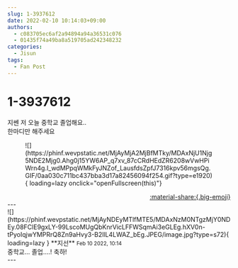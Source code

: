 ```yaml
---
slug: 1-3937612
date: 2022-02-10 10:14:03+09:00
authors:
  - c083705ec6af2a94894a94a36531c076
  - 01435f74a49ba8a519705ad242348232
categories:
  - Jisun
tags:
  - Fan Post
---
```


# 1-3937612

<div class="post-container" markdown="1">
<div class="content-container md-sidebar__scrollwrap" markdown="1">

지쎈 저 오늘 중학교 졸업해요..<br>한마디만 해주세요
<figure markdown="1">
![](https://phinf.wevpstatic.net/MjAyMjA2MjBfMTky/MDAxNjU1Njg5NDE2Mjg0.Ahg0j15YW6AP_q7xv_87cCRdHEdZR6208wVwHPiWrn4g.I_wdMPpqWMkFyJNZof_LausfdsZpfJ7316kpv56mgsQg.GIF/0aa030c711bc437bba3d17a82456094f254.gif?type=e1920){ loading=lazy onclick="openFullscreen(this)"}
</figure>


</div>
</div>

<div style="text-align: right;" markdown="1">
<a href="https://weverse.io/fromis9/fanpost/1-3937612" style="text-align: right;">:material-share:{.big-emoji}</a>
</div>
---

<div class="comments-container md-sidebar__scrollwrap" markdown="1">
<div class="comment" markdown="1">
<div class='id-container' markdown="1">
![](https://phinf.wevpstatic.net/MjAyNDEyMTlfMTE5/MDAxNzM0NTgzMjY0NDEy.08FClE9gxLY-99LscoMUgQbKnrVicLFFWSqmAi3eGLEg.hXV0n-tPyoIqjwYMPRrQ8Zn9aHvy3-B2llL4LWAZ_bEg.JPEG/image.jpg?type=s72){ loading=lazy }
**<span class="artist">지선</span>** <small>Feb 10 2022, 10:14</small><br>
</div>
<div class='comment-body' markdown="1">
중학교... 졸업....! 축하!
</div>
</div>
</div>
---
